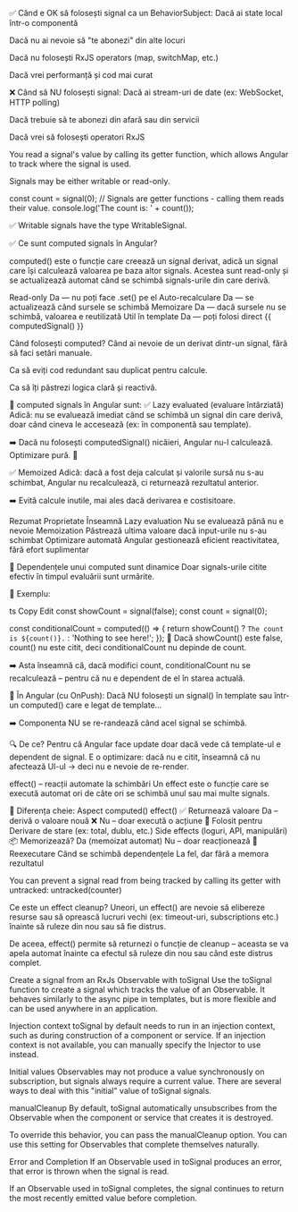 ✅ Când e OK să folosești signal ca un BehaviorSubject:
 Dacă ai state local într-o componentă

 Dacă nu ai nevoie să "te abonezi" din alte locuri

 Dacă nu folosești RxJS operators (map, switchMap, etc.)

 Dacă vrei performanță și cod mai curat

 ❌ Când să NU folosești signal:
 Dacă ai stream-uri de date (ex: WebSocket, HTTP polling)

 Dacă trebuie să te abonezi din afară sau din servicii

 Dacă vrei să folosești operatori RxJS


You read a signal's value by calling its getter function, which allows Angular to track where the signal is used.

Signals may be either writable or read-only.

const count = signal(0);
// Signals are getter functions - calling them reads their value.
console.log('The count is: ' + count());


✅ Writable signals have the type WritableSignal.



✅ Ce sunt computed signals în Angular?

computed() este o funcție care creează un signal derivat, adică un signal care își calculează valoarea pe baza altor signals. Acestea sunt read-only și se actualizează automat când se schimbă signals-urile din care derivă.

Read-only	Da — nu poți face .set() pe el
Auto-recalculare	Da — se actualizează când sursele se schimbă
Memoizare	Da — dacă sursele nu se schimbă, valoarea e reutilizată
Util în template	Da — poți folosi direct {{ computedSignal() }}


Când folosești computed?
Când ai nevoie de un derivat dintr-un signal, fără să faci setări manuale.

Ca să eviți cod redundant sau duplicat pentru calcule.

Ca să îți păstrezi logica clară și reactivă.


📘 computed signals în Angular sunt:
✅ Lazy evaluated (evaluare întârziată)
Adică: nu se evaluează imediat când se schimbă un signal din care derivă, doar când cineva le accesează (ex: în componentă sau template).

➡️ Dacă nu folosești computedSignal() nicăieri, Angular nu-l calculează. Optimizare pură. 🧠

✅ Memoized
Adică: dacă a fost deja calculat și valorile sursă nu s-au schimbat, Angular nu recalculează, ci returnează rezultatul anterior.

➡️ Evită calcule inutile, mai ales dacă derivarea e costisitoare.

Rezumat
Proprietate	Înseamnă
Lazy evaluation	Nu se evaluează până nu e nevoie
Memoization	Păstrează ultima valoare dacă input-urile nu s-au schimbat
Optimizare automată	Angular gestionează eficient reactivitatea, fără efort suplimentar



🔁 Dependențele unui computed sunt dinamice
Doar signals-urile citite efectiv în timpul evaluării sunt urmărite.

🔧 Exemplu:

ts
Copy
Edit
const showCount = signal(false);
const count = signal(0);

const conditionalCount = computed(() => {
return showCount() ? `The count is ${count()}.` : 'Nothing to see here!';
});
📌 Dacă showCount() este false, count() nu este citit, deci conditionalCount nu depinde de count.

➡️ Asta înseamnă că, dacă modifici count, conditionalCount nu se recalculează – pentru că nu e dependent de el în starea actuală.



🔁 În Angular (cu OnPush):
Dacă NU folosești un signal() în template sau într-un computed() care e legat de template...

➡️ Componenta NU se re-randează când acel signal se schimbă.

🔍 De ce?
Pentru că Angular face update doar dacă vede că template-ul e dependent de signal.
E o optimizare: dacă nu e citit, înseamnă că nu afectează UI-ul → deci nu e nevoie de re-render.


effect() – reacții automate la schimbări
Un effect este o funcție care se execută automat ori de câte ori se schimbă unul sau mai multe signals.

🎯 Diferența cheie:
Aspect	computed()	effect()
✅ Returnează valoare	Da – derivă o valoare nouă	❌ Nu – doar execută o acțiune
🧠 Folosit pentru	Derivare de stare (ex: total, dublu, etc.)	Side effects (loguri, API, manipulări)
📦 Memorizează?	Da (memoizat automat)	Nu – doar reacționează
🔁 Reexecutare	Când se schimbă dependențele	La fel, dar fără a memora rezultatul


You can prevent a signal read from being tracked by calling its getter with untracked:
untracked(counter)


Ce este un effect cleanup?
Uneori, un effect() are nevoie să elibereze resurse sau să oprească lucruri vechi (ex: timeout-uri, subscriptions etc.) înainte să ruleze din nou sau să fie distrus.

De aceea, effect() permite să returnezi o funcție de cleanup – aceasta se va apela automat înainte ca efectul să ruleze din nou sau când este distrus complet.


Create a signal from an RxJs Observable with toSignal
Use the toSignal function to create a signal which tracks the value of an Observable. It behaves similarly to the async pipe in templates, but is more flexible and can be used anywhere in an application.

Injection context
toSignal by default needs to run in an injection context, such as during construction of a component or service. If an injection context is not available, you can manually specify the Injector to use instead.

Initial values
Observables may not produce a value synchronously on subscription, but signals always require a current value. There are several ways to deal with this "initial" value of toSignal signals.

manualCleanup
By default, toSignal automatically unsubscribes from the Observable when the component or service that creates it is destroyed.

To override this behavior, you can pass the manualCleanup option. You can use this setting for Observables that complete themselves naturally.

Error and Completion
If an Observable used in toSignal produces an error, that error is thrown when the signal is read.

If an Observable used in toSignal completes, the signal continues to return the most recently emitted value before completion.
